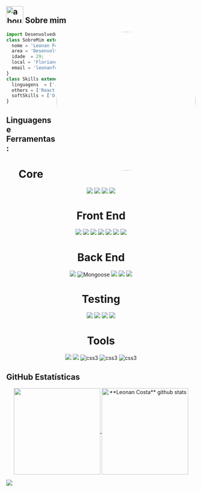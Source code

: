 
## <img width="45" alt="about" src="https://raw.github.com/elizarov/elizarov/master/about.png"> Sobre mim

<img align="right" width="370" src="https://camo.githubusercontent.com/614fa85349993c86d896f58d289a71995a846c9924b5d34600c948d715c658f0/68747470733a2f2f692e70696e696d672e636f6d2f6f726967696e616c732f35302f34342f33302f35303434333036376132326536646431656363326432653339346436653633342e676966" style="border-radius:50%" />

```js
import Desenvolvedor from 'leonanfecosta';
class SobreMim extends Desenvolvedor {
  nome = 'Leonan Fernandes da Costa Tavares';
  area = 'Desenvolvedor Full Stack';
  idade  = 29;
  local = 'Florianópolis';
  email = 'leonanfecosta@gmail.com';
}
class Skills extends Desenvolvedor {
  linguagens  = ['JavaScript', 'Python', 'TypeScript'];
  others = ['React', 'NodeJs', 'Express', 'MySQL', 'NoSQL']
  softSkills = ['Organização', 'Colaboração', 'Gestão do tempo', 'Liderança'],
}
```

## **Linguagens e Ferramentas:**  

<h1 align="center"> Core </h1>
<section align="center">
  <img src="https://img.shields.io/badge/JavaScript-F7DF1E?style=for-the-badge&logo=javascript&logoColor=black" />
  <img src="https://img.shields.io/badge/TypeScript-007ACC?style=for-the-badge&logo=typescript&logoColor=white" />
  <img src="https://img.shields.io/badge/Node.js-43853D?style=for-the-badge&logo=node.js&logoColor=white" />
  <img src="https://img.shields.io/badge/Python-3776AB?style=for-the-badge&logo=python&logoColor=white" />

</section>

<h1 align="center"> Front End </h1>
<section align="center">
  <img src="https://img.shields.io/badge/HTML5-E34F26?style=for-the-badge&logo=html5&logoColor=white" />
  <img src="https://img.shields.io/badge/CSS3-1572B6?style=for-the-badge&logo=css3&logoColor=white" />
  <img src="https://img.shields.io/badge/React-20232A?style=for-the-badge&logo=react&logoColor=61DAFB" />
  <img src="https://img.shields.io/badge/React_Router-CA4245?style=for-the-badge&logo=react-router&logoColor=white" />
  <img src="https://img.shields.io/badge/Redux-593D88?style=for-the-badge&logo=redux&logoColor=white" />
  <img src="https://img.shields.io/badge/tailwindcss-%2338B2AC.svg?style=for-the-badge&logo=tailwind-css&logoColor=white" />
  <img src="https://img.shields.io/badge/Material--UI-0081CB?style=for-the-badge&logo=material-ui&logoColor=white" />

</section>

<h1 align="center"> Back End </h1>
<section align="center">
  <img src="https://img.shields.io/badge/MongoDB-4EA94B?style=for-the-badge&logo=mongodb&logoColor=white" />
  <img src="https://user-images.githubusercontent.com/98183352/197245910-96b870c8-ef6a-4879-bfe2-4b4afb392fe0.png" alt="Mongoose" />
  <img src="https://img.shields.io/badge/MySQL-00000F?style=for-the-badge&logo=mysql&logoColor=white" />
  <img src="https://img.shields.io/badge/Express.js-404D59?style=for-the-badge" />
  <img src="https://img.shields.io/badge/ts--node-3178C6?style=for-the-badge&logo=ts-node&logoColor=white" />
</section>

<h1 align="center"> Testing </h1>
<section align="center">
  <img src="https://img.shields.io/badge/-TestingLibrary-%23E33332?style=for-the-badge&logo=testing-library&logoColor=white" />
  <img src="https://img.shields.io/badge/Jest-C21325?style=for-the-badge&logo=jest&logoColor=white" />
  <img src="https://img.shields.io/badge/Mocha-8D6748?style=for-the-badge&logo=Mocha&logoColor=white"/>
  <img src="https://img.shields.io/badge/chai-A30701?style=for-the-badge&logo=chai&logoColor=white" />
</section>

<h1 align="center"> Tools </h1>
<section align="center">
  <img src="https://img.shields.io/badge/Docker-2CA5E0?style=for-the-badge&logo=docker&logoColor=white" />
  <img src="https://img.shields.io/badge/Insomnia-5849be?style=for-the-badge&logo=Insomnia&logoColor=white"/>
  <img src="https://img.shields.io/badge/Trello-0052CC?style=for-the-badge&logo=trello&logoColor=white" alt="css3"/>
  <img src="https://img.shields.io/badge/git-%23F05033.svg?style=for-the-badge&logo=git&logoColor=white" alt="css3" />
  <img src="https://img.shields.io/badge/github-%23121011.svg?style=for-the-badge&logo=github&logoColor=white" alt="css3" />
</section>


## **GitHub Estatísticas**
<div align="center">
<a href="https://github.com/leonanfecosta">
  <img align="center" height="230em" src="https://github-readme-stats.vercel.app/api/top-langs/?username=leonanfecosta&&theme=dracula&include_all_commits=true&count_private=true"" />
</a>

<a href="https://github.com/leonanfecosta">
 <img align="center" height="230em" src="https://github-readme-stats.vercel.app/api?username=leonanfecosta&show_icons=true&theme=dracula&line_height=27" alt="**Leonan Costa** github stats"/>
</a>
<br/>
</div>


[website]: https://codedev.ga/
[twitter]: https://twitter.com/SEUTWITTER
[youtube]: https://www.youtube.com/user/SEUYOUTUBE/
[instagram]: https://www.instagram.com/SEUINSTAGRAM/
[linkedin]: (https://www.linkedin.com/in/leonanfecosta/)
![](https://komarev.com/ghpvc/?username=leonanfecosta&label=PROFILE+VIEWS)
